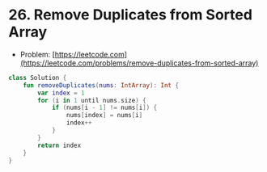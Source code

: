 # 26. Remove Duplicates from Sorted Array

- Problem: [https://leetcode.com](https://leetcode.com/problems/remove-duplicates-from-sorted-array)

```kotlin
class Solution {
    fun removeDuplicates(nums: IntArray): Int {
        var index = 1
        for (i in 1 until nums.size) {
            if (nums[i - 1] != nums[i]) {
                nums[index] = nums[i]
                index++
            }
        }
        return index
    }
}
```